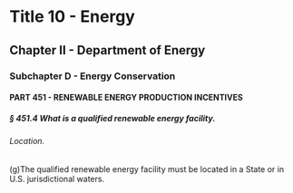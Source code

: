 
# Title 10 - Energy
## Chapter II - Department of Energy
### Subchapter D - Energy Conservation
#### PART 451 - RENEWABLE ENERGY PRODUCTION INCENTIVES
##### § 451.4 What is a qualified renewable energy facility.
###### Location.

(g)The qualified renewable energy facility must be located in a State or in U.S. jurisdictional waters.
